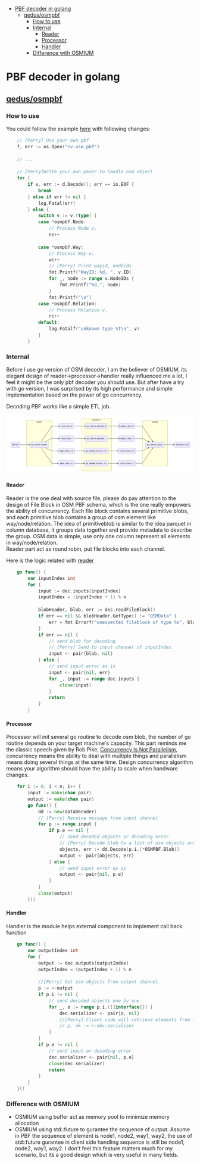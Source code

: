 <!-- TOC -->
- [PBF decoder in golang](#PBF-decoder-in-golang)
	- [qedus/osmpbf](#qedusosmpbf)
		- [How to use](#How-to-use)
		- [Internal](#Internal)
			- [Reader](#Reader)
			- [Processor](#Processor)
			- [Handler](#Handler)
		- [Difference with OSMIUM](#Difference-with-OSMIUM)



# PBF decoder in golang

## [qedus/osmpbf](https://github.com/qedus/osmpbf)

### How to use
You could follow the example [here](https://github.com/qedus/osmpbf/blob/f9408716cb01c9a60d2929bf510d9b9b4d893f58/example_test.go#L1) with following changes:
```go
    // [Perry] Use your own pbf
    f, err := os.Open("nv.osm.pbf")

    // ...

    // [Perry]Write your own paser to handle osm object
    for {
		if v, err := d.Decode(); err == io.EOF {
			break
		} else if err != nil {
			log.Fatal(err)
		} else {
			switch v := v.(type) {
			case *osmpbf.Node:
				// Process Node v.
				nc++
				
			case *osmpbf.Way:
				// Process Way v.
				wc++
				// [Perry] Print wayid, nodeids
				fmt.Printf("WayID: %d, ", v.ID)
				for _, node := range v.NodeIDs {
					fmt.Printf("%d,", node)
				}
				fmt.Printf("\n")
			case *osmpbf.Relation:
				// Process Relation v.
				rc++
			default:
				log.Fatalf("unknown type %T\n", v)
			}
		}

```

### Internal
Before I use go version of OSM decoder, I am the believer of OSMIUM, its elegant design of reader->processor->handler really influenced me a lot, I feel it might be the only pbf decoder you should use.  But after have a try with go version, I was surprised by its high performance and simple implementation based on the power of go concurrency.  

Decoding PBF works like a simple ETL job.  

<img src="../resource/pictures/go_osm_pbf_parser.png" alt="go_osm_pbf_parser.png" width="1000"/>

#### Reader
Reader is the one deal with source file, please do pay attention to the design of File Block in OSM PBF schema, which is the one really empowers the ability of concurrency.  Each file block contains several primitive blobs, and each primitive blob contains a group of osm element like way/node/relation.  The idea of primitiveblob is similar to the idea parquet in column database, it groups data together and provide metadata to describe the group.  OSM data is simple, use only one column represent all elements in way/node/relation.  
Reader part act as round robin, put file blocks into each channel.  

Here is the logic related with [reader](https://github.com/qedus/osmpbf/blob/f9408716cb01c9a60d2929bf510d9b9b4d893f58/decode.go#L179)
```go
	go func() {
		var inputIndex int
		for {
			input := dec.inputs[inputIndex]
			inputIndex = (inputIndex + 1) % n

			blobHeader, blob, err := dec.readFileBlock()
			if err == nil && blobHeader.GetType() != "OSMData" {
				err = fmt.Errorf("unexpected fileblock of type %s", blobHeader.GetType())
			}
			if err == nil {
				// send blob for decoding
				// [Perry] Send to input channel of inputIndex
				input <- pair{blob, nil}
			} else {
				// send input error as is
				input <- pair{nil, err}
				for _, input := range dec.inputs {
					close(input)
				}
				return
			}
		}
```

#### Processor
Processor will init several go routine to decode osm blob, the number of go routine depends on your target machine's capacity.  This part reminds me the classic speech given by Rob Pike, [Concurrency Is Not Parallelism](https://www.youtube.com/watch?v=cN_DpYBzKso), concurrency means the ability to deal with multiple things and parallelism means doing several things at the same time.  Design concurrency algorithm means your algorithm should have the ability to scale when handware changes.  

```go
	for i := 0; i < n; i++ {
		input := make(chan pair)
		output := make(chan pair)
		go func() {
			dd := new(dataDecoder)
			// [Perry] Receive message from input channel
			for p := range input {
				if p.e == nil {
					// send decoded objects or decoding error
					// [Perry] Decode blob to a list of osm objects and send to output channel
					objects, err := dd.Decode(p.i.(*OSMPBF.Blob))
					output <- pair{objects, err}
				} else {
					// send input error as is
					output <- pair{nil, p.e}
				}
			}
			close(output)
		}()

```

#### Handler
Handler is the module helps external component to implement call back function

```go
	go func() {
		var outputIndex int
		for {
			output := dec.outputs[outputIndex]
			outputIndex = (outputIndex + 1) % n
			
			//[Perry] Get osm objects from output channel
			p := <-output
			if p.i != nil {
				// send decoded objects one by one
				for _, o := range p.i.([]interface{}) {
					dec.serializer <- pair{o, nil}
					//[Perry] Client code will retrieve elements from this channel
					// p, ok := <-dec.serializer
				}
			}
			if p.e != nil {
				// send input or decoding error
				dec.serializer <- pair{nil, p.e}
				close(dec.serializer)
				return
			}
		}
	}()

```


### Difference with OSMIUM
- OSMIUM using buffer act as memory pool to minimize memory allocation
- OSMIUM using std::future to gurantee the sequence of output.  Assume in PBF the sequence of element is node1, node2, way1, way2, the use of std::future gurantee in client side handling sequence is still be node1, node2, way1, way2.  I don't feel this feature matters much for my scenario, but its a good design which is very useful in many fields.




